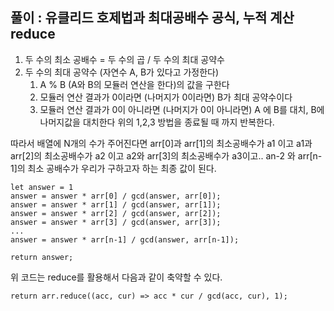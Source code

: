 ## 풀이 : 유클리드 호제법과 최대공배수 공식, 누적 계산 reduce
1. 두 수의 최소 공배수 = 두 수의 곱 / 두 수의 최대 공약수
2. 두 수의 최대 공약수 (자연수 A, B가 있다고 가정한다)
    1. A % B (A와 B의 모듈러 연산을 한다)의 값을 구한다 
    2. 모듈러 연산 결과가 0이라면 (나머지가 0이라면) B가 최대 공약수이다
    3. 모듈러 연산 결과가 0이 아니라면 (나머지가 0이 아니라면) A 에 B를 대치, B에 나머지값을 대치한다
    위의 1,2,3 방법을 종료될 때 까지 반복한다.

따라서 배열에 N개의 수가 주어진다면
arr[0]과 arr[1]의 최소공배수가 a1 이고
a1과 arr[2]의 최소공배수가 a2 이고
a2와 arr[3]의 최소공배수가 a3이고..
an-2 와 arr[n-1]의 최소 공배수가 우리가 구하고자 하는 최종 값이 된다.

```
let answer = 1
answer = answer * arr[0] / gcd(answer, arr[0]);
answer = answer * arr[1] / gcd(answer, arr[1]);
answer = answer * arr[2] / gcd(answer, arr[2]);
answer = answer * arr[3] / gcd(answer, arr[3]);
...
answer = answer * arr[n-1] / gcd(answer, arr[n-1]);

return answer;

```

위 코드는 reduce를 활용해서 다음과 같이 축약할 수 있다.

```
return arr.reduce((acc, cur) => acc * cur / gcd(acc, cur), 1);

```